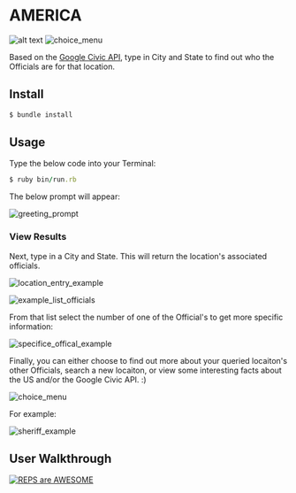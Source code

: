 # AMERICA

![alt text](http://www.apexflags.com/i//Executive_Order_10834_Flag_1.jpg)
![choice_menu](http://i.dailymail.co.uk/i/pix/2015/12/16/12/2F6915C100000578-0-image-m-15_1450269705441.jpg)

Based on the [Google Civic API](https://developers.google.com/civic-information/), type in City and State to find out who the Officials are for that location.

## Install

```ruby
$ bundle install
```
## Usage
Type the below code into your Terminal:
```ruby
$ ruby bin/run.rb
```
The below prompt will appear:

![greeting_prompt](http://i.imgur.com/jmiTvnh.png)

### View Results
Next, type in a City and State. This will return the location's associated officials.

![location_entry_example](http://i.imgur.com/4wjGhjh.png)

![example_list_officials](http://i.imgur.com/TSWlLel.png)

From that list select the number of one of the Official's to get more specific information:

![specifice_offical_example](http://i.imgur.com/alrhi2sg.png)

Finally, you can either choose to find out more about your queried locaiton's other Officials, search a new locaiton, or view some interesting facts about the US and/or the Google Civic API.  :)

![choice_menu](http://i.imgur.com/KO9eqHy.png)

For example:

![sheriff_example](http://i.imgur.com/xrIrtLR.png)

## User Walkthrough

[![REPS are AWESOME](http://i.imgur.com/Ot5DWAW.png)](https://www.youtube.com/watch?v=LUT2zRqL6Jo "Representatives are AWESOME")

